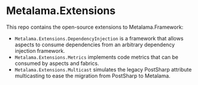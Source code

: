 # Metalama.Extensions

This repo contains the open-source extensions to Metalama.Framework:

* `Metalama.Extensions.DependencyInjection` is a framework that allows aspects to consume dependencies from an arbitrary dependency injection framework.
* `Metalama.Extensions.Metrics` implements code metrics that can be consumed by aspects and fabrics.
* `Metalama.Extensions.Multicast` simulates the legacy PostSharp attribute multicasting to ease the migration from PostSharp to Metalama.
